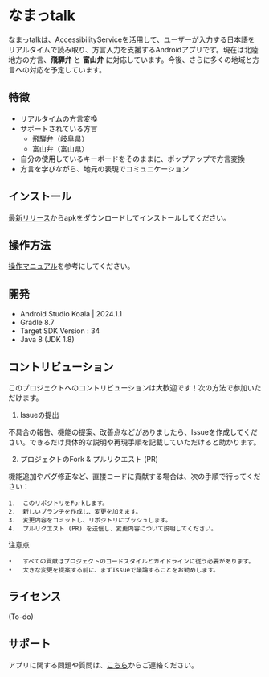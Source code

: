 # なまっtalk

なまっtalkは、AccessibilityServiceを活用して、ユーザーが入力する日本語をリアルタイムで読み取り、方言入力を支援するAndroidアプリです。現在は北陸地方の方言、**飛騨弁** と **富山弁** に対応しています。今後、さらに多くの地域と方言への対応を予定しています。

## 特徴

- リアルタイムの方言変換
- サポートされている方言
    - 飛騨弁（岐阜県）
    - 富山弁（富山県）
- 自分の使用しているキーボードをそのままに、ポップアップで方言変換
- 方言を学びながら、地元の表現でコミュニケーション

## インストール

[最新リリース](https://github.com/ariqRam/namapopup/tags)からapkをダウンロードしてインストールしてください。

## 操作方法

[操作マニュアル]()を参考にしてください。

## 開発

- Android Studio Koala | 2024.1.1
- Gradle 8.7
- Target SDK Version : 34
- Java 8 (JDK 1.8)

## コントリビューション

このプロジェクトへのコントリビューションは大歓迎です！次の方法で参加いただけます。

1. Issueの提出

不具合の報告、機能の提案、改善点などがありましたら、Issueを作成してください。できるだけ具体的な説明や再現手順を記載していただけると助かります。

2. プロジェクトのFork & プルリクエスト (PR)

機能追加やバグ修正など、直接コードに貢献する場合は、次の手順で行ってください：

	1.	このリポジトリをForkします。
	2.	新しいブランチを作成し、変更を加えます。
	3.	変更内容をコミットし、リポジトリにプッシュします。
	4.	プルリクエスト (PR) を送信し、変更内容について説明してください。

注意点

	•	すべての貢献はプロジェクトのコードスタイルとガイドラインに従う必要があります。
	•	大きな変更を提案する前に、まずIssueで議論することをお勧めします。

## ライセンス

(To-do)

## サポート

アプリに関する問題や質問は、[こちら](ariqathallah38@gmail.com)からご連絡ください。